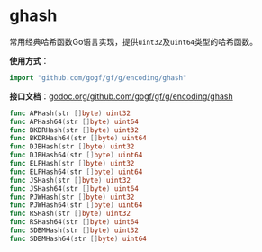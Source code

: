 # ghash

常用经典哈希函数Go语言实现，提供`uint32`及`uint64`类型的哈希函数。

**使用方式**：
```go
import "github.com/gogf/gf/g/encoding/ghash"
```
**接口文档**：[godoc.org/github.com/gogf/gf/g/encoding/ghash](https://godoc.org/github.com/gogf/gf/g/encoding/ghash)
```go
func APHash(str []byte) uint32
func APHash64(str []byte) uint64
func BKDRHash(str []byte) uint32
func BKDRHash64(str []byte) uint64
func DJBHash(str []byte) uint32
func DJBHash64(str []byte) uint64
func ELFHash(str []byte) uint32
func ELFHash64(str []byte) uint64
func JSHash(str []byte) uint32
func JSHash64(str []byte) uint64
func PJWHash(str []byte) uint32
func PJWHash64(str []byte) uint64
func RSHash(str []byte) uint32
func RSHash64(str []byte) uint64
func SDBMHash(str []byte) uint32
func SDBMHash64(str []byte) uint64
```